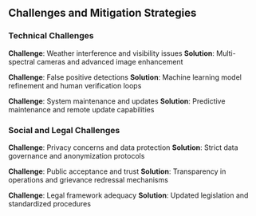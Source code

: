##  Challenges and Mitigation Strategies

###  Technical Challenges

**Challenge**: Weather interference and visibility issues
**Solution**: Multi-spectral cameras and advanced image enhancement

**Challenge**: False positive detections
**Solution**: Machine learning model refinement and human verification loops

**Challenge**: System maintenance and updates
**Solution**: Predictive maintenance and remote update capabilities

###  Social and Legal Challenges

**Challenge**: Privacy concerns and data protection
**Solution**: Strict data governance and anonymization protocols

**Challenge**: Public acceptance and trust
**Solution**: Transparency in operations and grievance redressal mechanisms

**Challenge**: Legal framework adequacy
**Solution**: Updated legislation and standardized procedures
